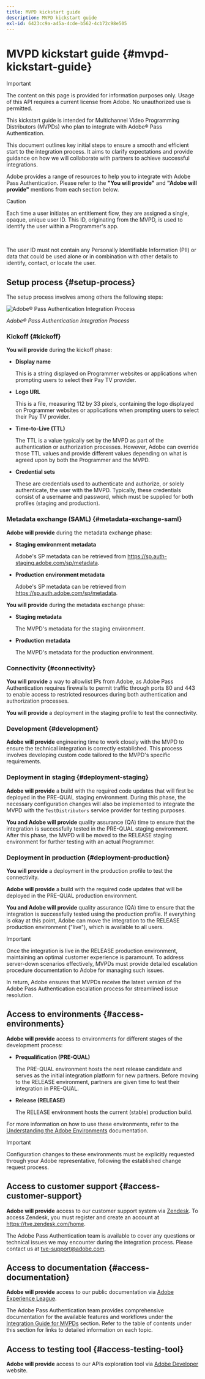 ```yaml
---
title: MVPD kickstart guide
description: MVPD kickstart guide
exl-id: 6423cc9a-a45a-4cde-b562-4cb72c98e505
---
```

# MVPD kickstart guide {#mvpd-kickstart-guide}

>[!IMPORTANT]
>
> The content on this page is provided for information purposes only. Usage of this API requires a current license from Adobe. No unauthorized use is permitted.

This kickstart guide is intended for Multichannel Video Programming Distributors (MVPDs) who plan to integrate with Adobe&reg; Pass Authentication.

This document outlines key initial steps to ensure a smooth and efficient start to the integration process. It aims to clarify expectations and provide guidance on how we will collaborate with partners to achieve successful integrations.

Adobe provides a range of resources to help you to integrate with Adobe Pass Authentication. Please refer to the **"You will provide"** and **"Adobe will provide"** mentions from each section below.

>[!CAUTION]
>
> Each time a user initiates an entitlement flow, they are assigned a single, opaque, unique user ID. This ID, originating from the MVPD, is used to identify the user within a Programmer's app.
>
> <br/>
>
> The user ID must not contain any Personally Identifiable Information (PII) or data that could be used alone or in combination with other details to identify, contact, or locate the user.

## Setup process {#setup-process}

The setup process involves among others the following steps:

![Adobe&reg; Pass Authentication Integration Process](../assets/mvpd-int-lifecycle.png)

*Adobe&reg; Pass Authentication Integration Process*

### Kickoff {#kickoff}

**You will provide** during the kickoff phase:

* **Display name**

    This is a string displayed on Programmer websites or applications when prompting users to select their Pay TV provider.

* **Logo URL**

    This is a file, measuring 112 by 33 pixels, containing the logo displayed on Programmer websites or applications when prompting users to select their Pay TV provider.

* **Time-to-Live (TTL)**

    The TTL is a value typically set by the MVPD as part of the authentication or authorization processes. However, Adobe can override those TTL values and provide different values depending on what is agreed upon by both the Programmer and the MVPD.

* **Credential sets**

    These are credentials used to authenticate and authorize, or solely authenticate, the user with the MVPD. Typically, these credentials consist of a username and password, which must be supplied for both profiles (staging and production).

### Metadata exchange (SAML) {#metadata-exchange-saml}

**Adobe will provide** during the metadata exchange phase:

* **Staging environment metadata**

    Adobe's SP metadata can be retrieved from https://sp.auth-staging.adobe.com/sp/metadata.

* **Production environment metadata** 

    Adobe's SP metadata can be retrieved from https://sp.auth.adobe.com/sp/metadata.

**You will provide** during the metadata exchange phase:

* **Staging metadata**

    The MVPD's metadata for the staging environment.

* **Production metadata**

    The MVPD's metadata for the production environment.

### Connectivity {#connectivity}

**You will provide** a way to allowlist IPs from Adobe, as Adobe Pass Authentication requires firewalls to permit traffic through ports 80 and 443 to enable access to restricted resources during both authentication and authorization processes.

**You will provide** a deployment in the staging profile to test the connectivity.

### Development {#development}

**Adobe will provide** engineering time to work closely with the MVPD to ensure the technical integration is correctly established. This process involves developing custom code tailored to the MVPD's specific requirements.

### Deployment in staging {#deployment-staging}

**Adobe will provide** a build with the required code updates that will first be deployed in the PRE-QUAL staging environment. During this phase, the necessary configuration changes will also be implemented to integrate the MVPD with the `TestDistributors` service provider for testing purposes.

**You and Adobe will provide** quality assurance (QA) time to ensure that the integration is successfully tested in the PRE-QUAL staging environment. After this phase, the MVPD will be moved to the RELEASE staging environment for further testing with an actual Programmer.

### Deployment in production {#deployment-production}

**You will provide** a deployment in the production profile to test the connectivity.

**Adobe will provide** a build with the required code updates that will be deployed in the PRE-QUAL production environment. 

**You and Adobe will provide** quality assurance (QA) time to ensure that the integration is successfully tested using the production profile. If everything is okay at this point, Adobe can move the integration to the RELEASE production environment ("live"), which is available to all users.

>[!IMPORTANT]
>
> Once the integration is live in the RELEASE production environment, maintaining an optimal customer experience is paramount. To address server-down scenarios effectively, MVPDs must provide detailed escalation procedure documentation to Adobe for managing such issues.
>
> In return, Adobe ensures that MVPDs receive the latest version of the Adobe Pass Authentication escalation process for streamlined issue resolution.

## Access to environments {#access-environments}

**Adobe will provide** access to environments for different stages of the development process:

* **Prequalification (PRE-QUAL)**

    The PRE-QUAL environment hosts the next release candidate and serves as the initial integration platform for new partners. Before moving to the RELEASE environment, partners are given time to test their integration in PRE-QUAL.

* **Release (RELEASE)**

    The RELEASE environment hosts the current (stable) production build.

For more information on how to use these environments, refer to the [Understanding the Adobe Environments](/help/authentication/notes-technical/environments/understanding-the-adobe-environments.md) documentation.

>[!IMPORTANT]
> 
> Configuration changes to these environments must be explicitly requested through your Adobe representative, following the established change request process.
 
## Access to customer support {#access-customer-support}

**Adobe will provide** access to our customer support system via [Zendesk](https://tve.zendesk.com/home). To access Zendesk, you must register and create an account at https://tve.zendesk.com/home.

The Adobe Pass Authentication team is available to cover any questions or technical issues we may encounter during the integration process. Please contact us at [tve-support@adobe.com](mailto:tve-support@adobe.com).

## Access to documentation {#access-documentation}

**Adobe will provide** access to our public documentation via [Adobe Experience League](https://experienceleague.adobe.com/en/docs/pass/authentication/home).

The Adobe Pass Authentication team provides comprehensive documentation for the available features and workflows under the [Integration Guide for MVPDs](/help/authentication/integration-guide-mvpds/mvpd-integration-guide-overview.md) section. Refer to the table of contents under this section for links to detailed information on each topic.

## Access to testing tool {#access-testing-tool}

**Adobe will provide** access to our APIs exploration tool via [Adobe Developer](https://developer.adobe.com/adobe-pass/) website.
